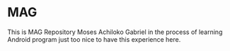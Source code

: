 # MAG
This is MAG Repository
Moses Achiloko Gabriel in the process of learning Android program 
just too nice to have this experience here.
